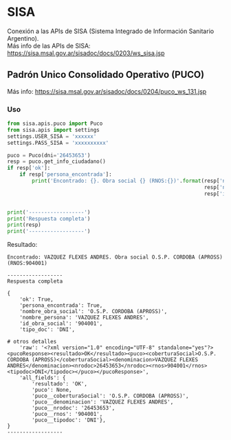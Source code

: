 # SISA
Conexión a las APIs de SISA (Sistema Integrado de Información Sanitario Argentino).  
Más info de las APIs de SISA: https://sisa.msal.gov.ar/sisadoc/docs/0203/ws_sisa.jsp  

## Padrón Unico Consolidado Operativo (PUCO)
Más info: https://sisa.msal.gov.ar/sisadoc/docs/0204/puco_ws_131.jsp  

### Uso

```python
from sisa.apis.puco import Puco
from sisa.apis import settings
settings.USER_SISA = 'xxxxxx'
settings.PASS_SISA = 'xxxxxxxxxx'

puco = Puco(dni='26453653')
resp = puco.get_info_ciudadano()
if resp['ok']:
    if resp['persona_encontrada']:
        print('Encontrado: {}. Obra social {} (RNOS:{})'.format(resp['nombre_persona'],
                                                                resp['nombre_obra_social'],
                                                                resp['id_obra_social']))


print('------------------')
print('Respuesta completa')
print(resp)
print('------------------')
```
Resultado:

```
Encontrado: VAZQUEZ FLEXES ANDRES. Obra social O.S.P. CORDOBA (APROSS) (RNOS:904001)

------------------
Respuesta completa

{
    'ok': True, 
    'persona_encontrada': True, 
    'nombre_obra_social': 'O.S.P. CORDOBA (APROSS)', 
    'nombre_persona': 'VAZQUEZ FLEXES ANDRES', 
    'id_obra_social': '904001', 
    'tipo_doc': 'DNI',

# otros detalles
    'raw': '<?xml version="1.0" encoding="UTF-8" standalone="yes"?><pucoResponse><resultado>OK</resultado><puco><coberturaSocial>O.S.P. CORDOBA (APROSS)</coberturaSocial><denominacion>VAZQUEZ FLEXES ANDRES</denominacion><nrodoc>26453653</nrodoc><rnos>904001</rnos><tipodoc>DNI</tipodoc></puco></pucoResponse>', 
    'all_fields': {
        'resultado': 'OK', 
        'puco': None, 
        'puco__coberturaSocial': 'O.S.P. CORDOBA (APROSS)', 
        'puco__denominacion': 'VAZQUEZ FLEXES ANDRES', 
        'puco__nrodoc': '26453653', 
        'puco__rnos': '904001', 
        'puco__tipodoc': 'DNI'}, 
}
------------------
```